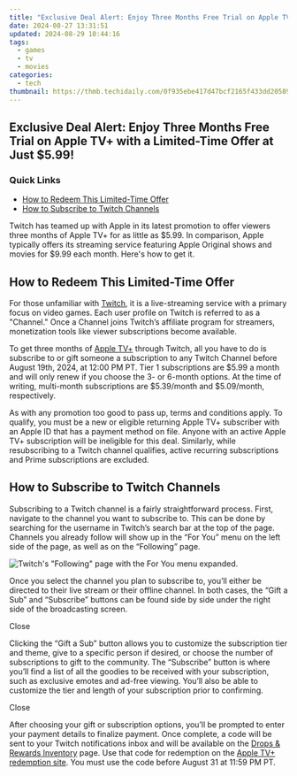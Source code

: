```yaml
---
title: "Exclusive Deal Alert: Enjoy Three Months Free Trial on Apple TV+ with a Limited-Time Offer at Just $5.99!"
date: 2024-08-27 13:31:51
updated: 2024-08-29 10:44:16
tags:
  - games
  - tv
  - movies
categories:
  - tech
thumbnail: https://thmb.techidaily.com/0f935ebe417d47bcf2165f433dd2058985bf2be660072717b5b9a5f64bf35952.jpg
---
```


## Exclusive Deal Alert: Enjoy Three Months Free Trial on Apple TV+ with a Limited-Time Offer at Just $5.99!

### Quick Links

* [How to Redeem This Limited-Time Offer](https://android-frp.techidaily.com/in-2024-meizu-adb-format-tool-for-pc-vs-other-unlocking-tools-which-one-is-the-best-by-drfone-android/)
* [How to Subscribe to Twitch Channels](https://facebook-video-recording.techidaily.com/in-2024-optimizing-facebook-videos-for-hd-broadcasts-and-beyond/)

 Twitch has teamed up with Apple in its latest promotion to offer viewers three months of Apple TV+ for as little as $5.99\. In comparison, Apple typically offers its streaming service featuring Apple Original shows and movies for $9.99 each month. Here's how to get it.

##  How to Redeem This Limited-Time Offer

 For those unfamiliar with [Twitch](https://www.twitch.tv/), it is a live-streaming service with a primary focus on video games. Each user profile on Twitch is referred to as a "Channel." Once a Channel joins Twitch’s affiliate program for streamers, monetization tools like viewer subscriptions become available.

 To get three months of [Apple TV+](https://www.apple.com/apple-tv-plus/) through Twitch, all you have to do is subscribe to or gift someone a subscription to any Twitch Channel before August 19th, 2024, at 12:00 PM PT. Tier 1 subscriptions are $5.99 a month and will only renew if you choose the 3- or 6-month options. At the time of writing, multi-month subscriptions are $5.39/month and $5.09/month, respectively.

 As with any promotion too good to pass up, terms and conditions apply. To qualify, you must be a new or eligible returning Apple TV+ subscriber with an Apple ID that has a payment method on file. Anyone with an active Apple TV+ subscription will be ineligible for this deal. Similarly, while resubscribing to a Twitch channel qualifies, active recurring subscriptions and Prime subscriptions are excluded.

##  How to Subscribe to Twitch Channels

 Subscribing to a Twitch channel is a fairly straightforward process. First, navigate to the channel you want to subscribe to. This can be done by searching for the username in Twitch’s search bar at the top of the page. Channels you already follow will show up in the “For You” menu on the left side of the page, as well as on the “Following” page.

![Twitch's "Following" page with the For You menu expanded.](https://static1.howtogeekimages.com/wordpress/wp-content/uploads/2024/08/following.png) 

 Once you select the channel you plan to subscribe to, you’ll either be directed to their live stream or their offline channel. In both cases, the “Gift a Sub” and “Subscribe” buttons can be found side by side under the right side of the broadcasting screen.

Close 

 Clicking the “Gift a Sub” button allows you to customize the subscription tier and theme, give to a specific person if desired, or choose the number of subscriptions to gift to the community. The “Subscribe” button is where you’ll find a list of all the goodies to be received with your subscription, such as exclusive emotes and ad-free viewing. You’ll also be able to customize the tier and length of your subscription prior to confirming.

Close 

 After choosing your gift or subscription options, you’ll be prompted to enter your payment details to finalize payment. Once complete, a code will be sent to your Twitch notifications inbox and will be available on the [Drops & Rewards Inventory](http://www.twitch.tv/drops/inventory) page. Use that code for redemption on the [Apple TV+ redemption site](http://apps.apple.com/redeem/). You must use the code before August 31 at 11:59 PM PT.

<ins class="adsbygoogle"
     style="display:block"
     data-ad-format="autorelaxed"
     data-ad-client="ca-pub-7571918770474297"
     data-ad-slot="1223367746"></ins>



<ins class="adsbygoogle"
     style="display:block"
     data-ad-client="ca-pub-7571918770474297"
     data-ad-slot="8358498916"
     data-ad-format="auto"
     data-full-width-responsive="true"></ins>
